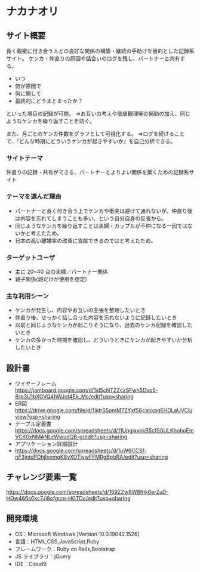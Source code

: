 # ナカナオリ

## サイト概要
長く親密に付き合う人との良好な関係の構築・継続の手助けを目的とした記録系サイト。
ケンカ・仲直りの原因や話合いのログを残し、パートナーと共有する。

- いつ
- 何が原因で
- 何に関して
- 最終的にどうまとまったか？

といった項目の記録が可能。
⇒お互いの考えや価値観理解の補助の加え、同じようなケンカを繰り返すことを防ぐ。

また、月ごとのケンカ件数をグラフとして可視化する。
⇒ログを続けることで、『どんな時期にどういうケンカが起きやすいか』を自己分析できる。

### サイトテーマ

仲直りの記録・共有ができる、パートナーとよりよい関係を築くための記録系サイト

### テーマを選んだ理由

- パートナーと長く付き合う上でケンカや衝突は避けて通れないが、仲直り後は内容を忘れてしまうことも多い、という自分自身の反省から。
- 同じようなケンカを繰り返すことは夫婦・カップルが不仲になる一因ではないかと考えたため。
- 日本の高い離婚率の改善に貢献できるのではと考えたため。

### ターゲットユーザ

- 主に 20~40 台の夫婦／パートナー関係
- 親子関係(親だけが使用を想定)

### 主な利用シーン

- ケンカが発生し、内容やお互いの主張を整理したいとき
- 仲直り後、せっかく話し合った内容を忘れないように記録したいとき
- 以前と同じようなケンカが起こりそうになり、過去のケンカ記録を確認したいとき
- ケンカの多かった時期を確認し、どういうときにケンカが起きやすいか分析したいとき

## 設計書

- ワイヤーフレーム
https://jamboard.google.com/d/1sI5cNTZZczSFwh5Dvo5-8rp3U1bXGVQ4hWJot4Ek_Mc/edit?usp=sharing
- ER図
https://drive.google.com/file/d/1IidrS5pmM7ZYxf56cankagEHDLaUVCli/view?usp=sharing
- テーブル定義書
https://docs.google.com/spreadsheets/d/11UpgjxxkkB5cfS0ULKhohoEmVCK0xNMANLcWwudQB-g/edit?usp=sharing
- アプリケーション詳細設計
- https://docs.google.com/spreadsheets/d/1uW6CCSf-nF3jntdPDhjlspmgK8yXOTiywFFMRgBpbRA/edit?usp=sharing

## チャレンジ要素一覧

https://docs.google.com/spreadsheets/d/169ZZw8W8fhk6erZuD-HOw466s0kc7Jj8ofgcm-HGTDc/edit?usp=sharing

## 開発環境

- OS：Microsoft Windows [Version 10.0.19042.1526]
- 言語：HTML,CSS,JavaScript,Ruby
- フレームワーク：Ruby on Rails,Bootstrap
- JS ライブラリ：jQuery
- IDE：Cloud9
